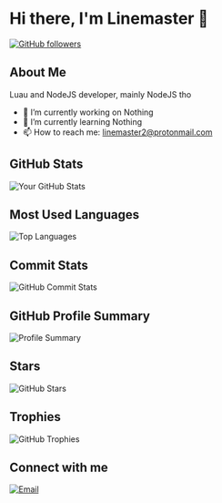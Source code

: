# Hi there, I'm Linemaster 👋

[![GitHub followers](https://img.shields.io/github/followers/linemaster2?label=Follow&style=social)](https://github.com/linemaster2)

## About Me
Luau and NodeJS developer, mainly NodeJS tho

- 🔭 I’m currently working on Nothing
- 🌱 I’m currently learning Nothing
- 📫 How to reach me: linemaster2@protonmail.com

## GitHub Stats
![Your GitHub Stats](https://github-readme-stats.vercel.app/api?username=linemaster2&show_icons=true&theme=radical)

## Most Used Languages
![Top Languages](https://github-readme-stats.vercel.app/api/top-langs/?username=linemaster2&layout=compact&theme=radical)

## Commit Stats
![GitHub Commit Stats](https://github-readme-streak-stats.herokuapp.com/?user=linemaster2&theme=radical)

## GitHub Profile Summary
![Profile Summary](https://github-profile-summary-cards.vercel.app/api/cards/profile-details?username=linemaster2&theme=radical)

## Stars
![GitHub Stars](https://img.shields.io/github/stars/linemaster2?style=social)

## Trophies
![GitHub Trophies](https://github-profile-trophy.vercel.app/?username=linemaster2&theme=radical)

## Connect with me
[![Email](https://img.shields.io/badge/Email-D14836?style=for-the-badge&logo=gmail&logoColor=white)](mailto:linemaster2@protonmail.com)
